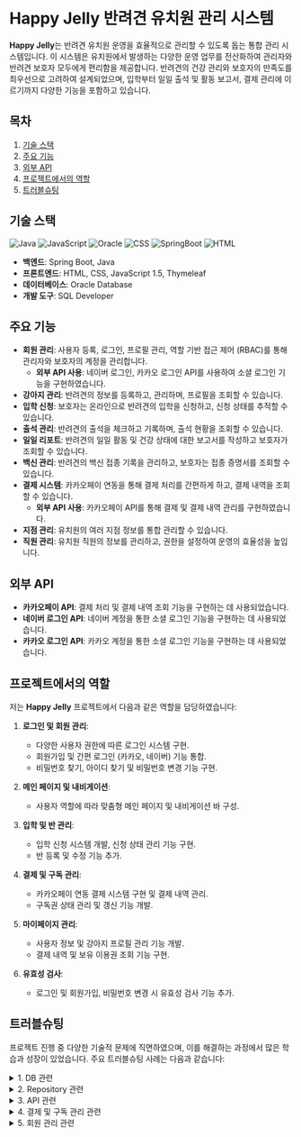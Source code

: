 # Happy Jelly 반려견 유치원 관리 시스템

**Happy Jelly**는 반려견 유치원 운영을 효율적으로 관리할 수 있도록 돕는 통합 관리 시스템입니다. 이 시스템은 유치원에서 발생하는 다양한 운영 업무를 전산화하여 관리자와 반려견 보호자 모두에게 편리함을 제공합니다. 반려견의 건강 관리와 보호자의 만족도를 최우선으로 고려하여 설계되었으며, 입학부터 일일 출석 및 활동 보고서, 결제 관리에 이르기까지 다양한 기능을 포함하고 있습니다.

## 목차

1. [기술 스택](#기술-스택)
2. [주요 기능](#주요-기능)
3. [외부 API](#외부-api)
4. [프로젝트에서의 역할](#프로젝트에서의-역할)
5. [트러블슈팅](#트러블슈팅)

## 기술 스택

<div>
    <img src="https://img.shields.io/badge/Java-21.0.3-red.svg" alt="Java">
    <img src="https://img.shields.io/badge/JavaScript-1.5-yellow.svg" alt="JavaScript">  
    <img src="https://img.shields.io/badge/Oracle-19c-green.svg" alt="Oracle">  
    <img src="https://img.shields.io/badge/CSS-3-blue.svg" alt="CSS">
    <img src="https://img.shields.io/badge/SpringBoot-3.2.5-purple.svg" alt="SpringBoot">
    <img src="https://img.shields.io/badge/HTML5-gray.svg" alt="HTML">
</div>

- **백엔드**: Spring Boot, Java
- **프론트엔드**: HTML, CSS, JavaScript 1.5, Thymeleaf
- **데이터베이스**: Oracle Database
- **개발 도구**: SQL Developer

## 주요 기능

- **회원 관리**: 사용자 등록, 로그인, 프로필 관리, 역할 기반 접근 제어 (RBAC)를 통해 관리자와 보호자의 계정을 관리합니다.
  - **외부 API 사용**: 네이버 로그인, 카카오 로그인 API를 사용하여 소셜 로그인 기능을 구현하였습니다.
- **강아지 관리**: 반려견의 정보를 등록하고, 관리하며, 프로필을 조회할 수 있습니다.
- **입학 신청**: 보호자는 온라인으로 반려견의 입학을 신청하고, 신청 상태를 추적할 수 있습니다.
- **출석 관리**: 반려견의 출석을 체크하고 기록하며, 출석 현황을 조회할 수 있습니다.
- **일일 리포트**: 반려견의 일일 활동 및 건강 상태에 대한 보고서를 작성하고 보호자가 조회할 수 있습니다.
- **백신 관리**: 반려견의 백신 접종 기록을 관리하고, 보호자는 접종 증명서를 조회할 수 있습니다.
- **결제 시스템**: 카카오페이 연동을 통해 결제 처리를 간편하게 하고, 결제 내역을 조회할 수 있습니다.
  - **외부 API 사용**: 카카오페이 API를 통해 결제 및 결제 내역 관리를 구현하였습니다.
- **지점 관리**: 유치원의 여러 지점 정보를 통합 관리할 수 있습니다.
- **직원 관리**: 유치원 직원의 정보를 관리하고, 권한을 설정하여 운영의 효율성을 높입니다.

## 외부 API

- **카카오페이 API**: 결제 처리 및 결제 내역 조회 기능을 구현하는 데 사용되었습니다.
- **네이버 로그인 API**: 네이버 계정을 통한 소셜 로그인 기능을 구현하는 데 사용되었습니다.
- **카카오 로그인 API**: 카카오 계정을 통한 소셜 로그인 기능을 구현하는 데 사용되었습니다.

## 프로젝트에서의 역할

저는 **Happy Jelly** 프로젝트에서 다음과 같은 역할을 담당하였습니다:

1. **로그인 및 회원 관리**:
   - 다양한 사용자 권한에 따른 로그인 시스템 구현.
   - 회원가입 및 간편 로그인 (카카오, 네이버) 기능 통합.
   - 비밀번호 찾기, 아이디 찾기 및 비밀번호 변경 기능 구현.

2. **메인 페이지 및 내비게이션**:
   - 사용자 역할에 따라 맞춤형 메인 페이지 및 내비게이션 바 구성.

3. **입학 및 반 관리**:
   - 입학 신청 시스템 개발, 신청 상태 관리 기능 구현.
   - 반 등록 및 수정 기능 추가.

4. **결제 및 구독 관리**:
   - 카카오페이 연동 결제 시스템 구현 및 결제 내역 관리.
   - 구독권 상태 관리 및 갱신 기능 개발.

5. **마이페이지 관리**:
   - 사용자 정보 및 강아지 프로필 관리 기능 개발.
   - 결제 내역 및 보유 이용권 조회 기능 구현.

6. **유효성 검사**:
   - 로그인 및 회원가입, 비밀번호 변경 시 유효성 검사 기능 추가.

## 트러블슈팅

프로젝트 진행 중 다양한 기술적 문제에 직면하였으며, 이를 해결하는 과정에서 많은 학습과 성장이 있었습니다. 주요 트러블슈팅 사례는 다음과 같습니다:

<details>
<summary>1. DB 관련</summary>

- **문제**: missing table, missing column
  - **해결**: `@JoinColumn` 명시 여부 확인

- **문제**: 무한 순환 루프
  - **해결**: `@JsonBackReference`, `@JsonManagedReference`, `@ToString(exclude={참조필드명})` 어노테이션 사용

</details>

<details>
<summary>2. Repository 관련</summary>

- **문제**: DB에서 스네이크 표기법, Spring에서 카멜 표기법을 주로 써서 Repository `findBy` 생성 시 오류
  - **해결**: entity에 카멜 표기법으로 필드명 수정한 후 `@Column(name=스네이크 표기법)`으로 수정하여 DB와 엔티티 맞춤

</details>

<details>
<summary>3. API 관련</summary>

- **문제**: 매개변수로 쓴 `kakaoPayDTO`와 토큰 받아야 하는 `kakaoPayDTO`에서 같은 DTO를 사용하며 값이 덮어씌워짐
  - **해결**: 메서드 밖에 `kakaoPayDTO`를 따로 선언해주고, `this.kakaoPayDTO`로 매개변수와 구분

- **문제**: 프로젝트에 맞게 추가 파라미터 받으려고 했으나 계속 null이 출력되는 현상
  - **해결**: controller의 `redirectUrl`과 service의 `approval_url` 경로 모두 수정하니 작동됨

</details>

<details>
<summary>4. 결제 및 구독 관리 관련</summary>

- **문제**: 자동결제 관련 체크박스 체크 여부에 따라 체크하지 않았을 때 `@RequestParam`에서 오류 발생
  - **해결**: 자동결제 옵션을 체크하지 않았을 경우를 처리하기 위해 `@RequestParam(value="autoPay", required=false)`로 설정하여, 체크박스가 체크되지 않은 경우 `null`로 처리하도록 하여 오류를 방지함.

</details>

<details>
<summary>5. 회원 관리 관련</summary>

- **문제**: 비밀번호 변경 시 필요한 컬럼 (newpassword)를 생성하고, `@NotEmpty` 선언했더니 일반 회원가입 시 NotEmpty 충족하지 못하여 오류 발생
  - **해결**: DTO에 회원가입 시 필요한 인터페이스 (`public interface Signup{}`)와 비밀번호 변경 시 필요한 인터페이스 (`public interface PasswordChange{}`)를 선언하고, 각각의 필드에 맞게 넣어줌

- **문제**: 네이버 로그인 시 토큰 값이 주기적으로 변경되어 DB에 이것을 username으로 입력 시 계정이 계속 생기는 것을 확인
  - **해결**: 이메일을 username으로 입력하는 것으로 변경

</details>
